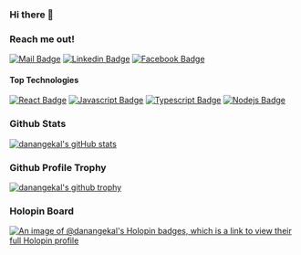 ### Hi there 👋

### Reach me out!

[![Mail Badge](https://img.shields.io/badge/-danangekal-c0392b?style=flat&labelColor=c0392b&logo=gmail&logoColor=white)](mailto:danangekal@gmail.com)
[![Linkedin Badge](https://img.shields.io/badge/-Danang%20Eko%20Alfianto-0e76a8?style=flat&labelColor=0e76a8&logo=linkedin&logoColor=white)](https://www.linkedin.com/in/danangekal/)
[![Facebook Badge](https://img.shields.io/badge/-Danang%20Eko%20Alfianto-0e76a8?style=flat&labelColor=0e76a8&logo=facebook&logoColor=white)](https://www.facebook.com/danangekal/)

#### Top Technologies

[![React Badge](https://img.shields.io/badge/-React-61DBFB?style=for-the-badge&labelColor=black&logo=react&logoColor=61DBFB)](#)
[![Javascript Badge](https://img.shields.io/badge/-Javascript-F0DB4F?style=for-the-badge&labelColor=black&logo=javascript&logoColor=F0DB4F)](#)
[![Typescript Badge](https://img.shields.io/badge/-Typescript-007acc?style=for-the-badge&labelColor=black&logo=typescript&logoColor=007acc)](#) 
[![Nodejs Badge](https://img.shields.io/badge/-Nodejs-3C873A?style=for-the-badge&labelColor=black&logo=node.js&logoColor=3C873A)](#)

### Github Stats
[![danangekal's gitHub stats](https://github-readme-stats.vercel.app/api?username=danangekal&show_icons=true&theme=radical)](https://github.com/anuraghazra/github-readme-stats)

### Github Profile Trophy
[![danangekal's github trophy](https://github-profile-trophy.vercel.app/?username=danangekal&theme=radical&margin-w=20&margin-h=10&&row=2&column=4)](https://github.com/ryo-ma/github-profile-trophy)

### Holopin Board
[![An image of @danangekal's Holopin badges, which is a link to view their full Holopin profile](https://holopin.me/danangekal)](https://holopin.io/@danangekal)

<!--
### Wakatime Stats
[![danangekal's wakatime stats](https://github-readme-stats.vercel.app/api/wakatime?username=danangekal&layout=compact)](https://github.com/anuraghazra/github-readme-stats)
-->

<!--
**danangekal/danangekal** is a ✨ _special_ ✨ repository because its `README.md` (this file) appears on your GitHub profile.

Here are some ideas to get you started:

- 🔭 I’m currently working on ...
- 🌱 I’m currently learning ...
- 👯 I’m looking to collaborate on ...
- 🤔 I’m looking for help with ...
- 💬 Ask me about ...
- 📫 How to reach me: ...
- 😄 Pronouns: ...
- ⚡ Fun fact: ...
-->
